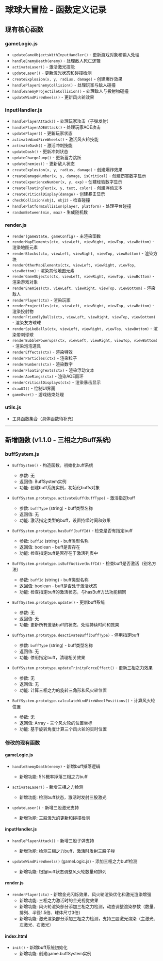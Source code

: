 # 球球大冒险 - 函数定义记录

## 现有核心函数

### gameLogic.js
- `updateGameObjectsWithInputHandler()` - 更新游戏对象和输入处理
- `handleEnemyDeath(enemy)` - 处理敌人死亡逻辑
- `activateLaser()` - 激活激光技能
- `updateLaser()` - 更新激光状态和碰撞检测
- `createExplosion(x, y, radius, damage)` - 创建爆炸效果
- `handlePlayerEnemyCollision()` - 处理玩家与敌人碰撞
- `handleEnemyProjectileCollision()` - 处理敌人与投射物碰撞
- `updateWindFireWheels()` - 更新风火轮效果

### inputHandler.js
- `handlePlayerAttack()` - 处理玩家攻击（子弹发射）
- `handlePlayerAOEAttack()` - 处理玩家AOE攻击
- `updatePlayer()` - 更新玩家状态
- `activateWindFireWheels()` - 激活风火轮技能
- `activateDash()` - 激活冲刺技能
- `updateDash()` - 更新冲刺状态
- `updateChargeJump()` - 更新蓄力跳跃
- `updateEnemies()` - 更新敌人状态
- `createExplosion(x, y, radius, damage)` - 创建爆炸效果
- `createDamageNumber(x, y, damage, isCritical)` - 创建伤害数字显示
- `createExperienceNumber(x, y, exp)` - 创建经验数字显示
- `createFloatingText(x, y, text, color)` - 创建浮动文本
- `createCriticalDisplay(damage)` - 创建暴击显示
- `checkCollision(obj1, obj2)` - 检查碰撞
- `handlePlatformCollision(player, platform)` - 处理平台碰撞
- `randomBetween(min, max)` - 生成随机数

### render.js
- `render(gameState, gameConfig)` - 主渲染函数
- `renderMapElements(ctx, viewLeft, viewRight, viewTop, viewBottom)` - 渲染地图元素
- `renderBlocks(ctx, viewLeft, viewRight, viewTop, viewBottom)` - 渲染方块
- `renderOtherMapElements(ctx, viewLeft, viewRight, viewTop, viewBottom)` - 渲染其他地图元素
- `renderGameObjects(ctx, viewLeft, viewRight, viewTop, viewBottom)` - 渲染游戏对象
- `renderEnemies(ctx, viewLeft, viewRight, viewTop, viewBottom)` - 渲染敌人
- `renderPlayer(ctx)` - 渲染玩家
- `renderProjectiles(ctx, viewLeft, viewRight, viewTop, viewBottom)` - 渲染投射物
- `renderFriendlyBalls(ctx, viewLeft, viewRight, viewTop, viewBottom)` - 渲染友方球球
- `renderSpikeBalls(ctx, viewLeft, viewRight, viewTop, viewBottom)` - 渲染带刺球球
- `renderBubblePowerups(ctx, viewLeft, viewRight, viewTop, viewBottom)` - 渲染泡泡道具
- `renderEffects(ctx)` - 渲染特效
- `renderParticles(ctx)` - 渲染粒子
- `renderNumbers(ctx)` - 渲染数字
- `renderFloatingTexts(ctx)` - 渲染浮动文本
- `renderAoeRings(ctx)` - 渲染AOE圆环
- `renderCriticalDisplays(ctx)` - 渲染暴击显示
- `drawUI()` - 绘制UI界面
- `gameOver()` - 游戏结束处理

### utils.js
- 工具函数集合（具体函数待补充）

---

## 新增函数 (v1.1.0 - 三相之力Buff系统)

### buffSystem.js
- `BuffSystem()` - 构造函数，初始化buff系统
  - 参数: 无
  - 返回值: BuffSystem实例
  - 功能: 创建buff系统实例，初始化buffs对象

- `BuffSystem.prototype.activateBuff(buffType)` - 激活指定buff
  - 参数: `buffType` (string) - buff类型名称
  - 返回值: 无
  - 功能: 激活指定类型的buff，设置持续时间和效果

- `BuffSystem.prototype.hasBuff(buffId)` - 检查是否有指定buff
  - 参数: `buffId` (string) - buff类型名称
  - 返回值: boolean - buff是否存在
  - 功能: 检查指定buff是否存在于激活列表中

- `BuffSystem.prototype.isBuffActive(buffId)` - 检查buff是否激活（别名方法）
  - 参数: `buffId` (string) - buff类型名称
  - 返回值: boolean - buff是否处于激活状态
  - 功能: 检查指定buff的激活状态，与hasBuff方法功能相同

- `BuffSystem.prototype.update()` - 更新buff系统
  - 参数: 无
  - 返回值: 无
  - 功能: 更新所有激活buff的状态，处理持续时间和效果

- `BuffSystem.prototype.deactivateBuff(buffType)` - 停用指定buff
  - 参数: `buffType` (string) - buff类型名称
  - 返回值: 无
  - 功能: 停用指定buff，清理相关效果

- `BuffSystem.prototype.updateTrinityForceEffect()` - 更新三相之力效果
  - 参数: 无
  - 返回值: 无
  - 功能: 计算三相之力的旋转三角形和风火轮位置

- `BuffSystem.prototype.calculateWindFireWheelPositions()` - 计算风火轮位置
  - 参数: 无
  - 返回值: Array - 三个风火轮的位置坐标
  - 功能: 基于旋转角度计算三个风火轮的实时位置

### 修改的现有函数

#### gameLogic.js
- `handleEnemyDeath(enemy)` - 新增buff掉落逻辑
  - 新增功能: 5%概率掉落三相之力buff

- `activateLaser()` - 新增三相之力检测
  - 新增功能: 检测buff状态，激活时发射三股激光

- `updateLaser()` - 新增三股激光支持
  - 新增功能: 三股激光的更新和碰撞检测

#### inputHandler.js
- `handlePlayerAttack()` - 新增三股子弹支持
  - 新增功能: 检测三相之力buff，激活时发射三股子弹

- `updateWindFireWheels()` (gameLogic.js) - 添加三相之力buff检测
  - 新增功能: 根据buff状态调整风火轮数量和排列

#### render.js
- `renderPlayer(ctx)` - 新增金光闪烁效果、风火轮渲染优化和激光渲染增强
  - 新增功能: 三相之力激活时的金光视觉效果
  - 新增功能: 风火轮渲染部分添加三相之力检测，动态调整渲染参数（数量、排列、半径1.5倍、球体尺寸3倍）
  - 新增功能: 激光渲染部分添加三相之力检测，支持三股激光渲染（主激光、左激光、右激光）

#### index.html
- `init()` - 新增buff系统初始化
  - 新增功能: 创建game.buffSystem实例